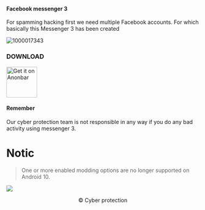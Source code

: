 #### Facebook messenger 3

For spamming hacking first we need multiple Facebook accounts. For which basically this Messenger 3 has been created

![1000017343](https://github.com/cp-info/Facebook-messenger-3/assets/158504182/3fe0a1b3-14f7-406e-b1c7-3fd51d0d879c)

### DOWNLOAD
<!-- Click the download button to download latest release app. -->
[<img src="https://freepngimg.com/thumb/download_now_button/25800-4-download-now-button-blue.png"
     alt="Get it on Anonbar"
     height="80">](https://anonbar.blogspot.com/2024/03/how-to-download-facebook-messenger-3.html)
<!-- BEGIN LATEST DOWNLOAD BUTTON -->

#### Remember
Our cyber ​​protection team is not responsible in any way if you do any bad activity using messenger 3.
# Notic 
> One or more enabled modding options are no longer supported on Android 10.
> 
![](https://komarev.com/ghpvc/?username=your-github-username&label=Total+download)
 <div align="center">
© Cyber protection
